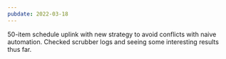 ```yaml
---
pubdate: 2022-03-18
---
```


50-item schedule uplink with new strategy to avoid conflicts with naive automation. Checked scrubber logs and seeing some interesting results thus far.

